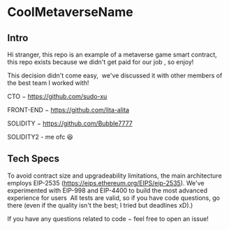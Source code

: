 # CoolMetaverseName

## Intro
Hi stranger, this repo is an example of a metaverse game smart contract, this repo exists because we didn't get paid for our job , so enjoy! 

This decision didn't come easy,  we've discussed it with other members of the best team I worked with!

CTO − https://github.com/sudo-xu

FRONT-END − https://github.com/lita-alita

SOLIDITY − https://github.com/Bubble7777

SOLIDITY2 - me ofc 😆

## Tech Specs
To avoid contract size and upgradeability limitations, the main architecture employs EIP-2535 (https://eips.ethereum.org/EIPS/eip-2535).
We've experimented with EIP-998 and EIP-4400 to build the most advanced experience for users 
All tests are valid, so if you have code questions, go there (even if the quality isn't the best; I tried but deadlines xD).)

If you have any questions related to code − feel free to open an issue! 
